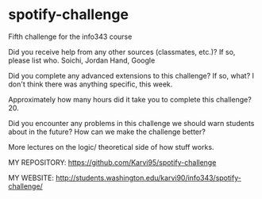# spotify-challenge
Fifth challenge for the info343 course

Did you receive help from any other sources (classmates, etc.)? If so, please list who. Soichi, Jordan Hand, Google

Did you complete any advanced extensions to this challenge? If so, what? I don't think there was anything specific, this week.

Approximately how many hours did it take you to complete this challenge? 20.

Did you encounter any problems in this challenge we should warn students about in the future? How can we make the challenge better?

More lectures on the logic/ theoretical side of how stuff works.

MY REPOSITORY: https://github.com/Karvi95/spotify-challenge

MY WEBSITE: http://students.washington.edu/karvi90/info343/spotify-challenge/
